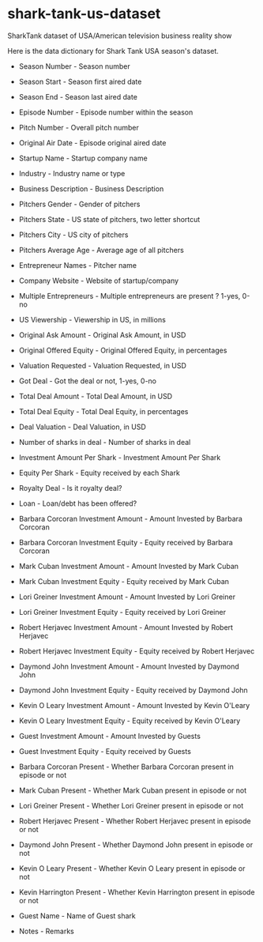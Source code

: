 # shark-tank-us-dataset
SharkTank dataset of USA/American television business reality show

Here is the data dictionary for Shark Tank USA season's dataset.

- Season Number - Season number

- Season Start - Season first aired date

- Season End - Season last aired date

- Episode Number - Episode number within the season

- Pitch Number - Overall pitch number

- Original Air Date - Episode original aired date

- Startup Name - Startup company name

- Industry - Industry name or type

- Business Description - Business Description

- Pitchers Gender - Gender of pitchers

- Pitchers State - US state of pitchers, two letter shortcut

- Pitchers City - US city of pitchers

- Pitchers Average Age - Average age of all pitchers

- Entrepreneur Names - Pitcher name

- Company Website - Website of startup/company

- Multiple Entrepreneurs - Multiple entrepreneurs are present ?  1-yes, 0-no

- US Viewership - Viewership in US, in millions

- Original Ask Amount - Original Ask Amount, in USD

- Original Offered Equity - Original Offered Equity, in percentages

- Valuation Requested - Valuation Requested, in USD

- Got Deal - Got the deal or not,  1-yes, 0-no

- Total Deal Amount - Total Deal Amount, in USD

- Total Deal Equity - Total Deal Equity, in percentages

- Deal Valuation - Deal Valuation, in USD

- Number of sharks in deal - Number of sharks in deal

- Investment Amount Per Shark - Investment Amount Per Shark

- Equity Per Shark - Equity received by each Shark

- Royalty Deal - Is it royalty deal?

- Loan - Loan/debt has been offered?

- Barbara Corcoran Investment Amount - Amount Invested by Barbara Corcoran

- Barbara Corcoran Investment Equity - Equity received by Barbara Corcoran

- Mark Cuban Investment Amount - Amount Invested by Mark Cuban

- Mark Cuban Investment Equity - Equity received by Mark Cuban

- Lori Greiner Investment Amount - Amount Invested by Lori Greiner

- Lori Greiner Investment Equity - Equity received by Lori Greiner

- Robert Herjavec Investment Amount - Amount Invested by Robert Herjavec

- Robert Herjavec Investment Equity - Equity received by Robert Herjavec

- Daymond John Investment Amount - Amount Invested by Daymond John

- Daymond John Investment Equity - Equity received by Daymond John

- Kevin O Leary Investment Amount - Amount Invested by Kevin O'Leary

- Kevin O Leary Investment Equity - Equity received by Kevin O'Leary

- Guest Investment Amount - Amount Invested by Guests

- Guest Investment Equity - Equity received by Guests

- Barbara Corcoran Present - Whether Barbara Corcoran present in episode or not

- Mark Cuban Present - Whether Mark Cuban present in episode or not

- Lori Greiner Present - Whether Lori Greiner present in episode or not

- Robert Herjavec Present - Whether Robert Herjavec present in episode or not

- Daymond John Present - Whether Daymond John present in episode or not

- Kevin O Leary Present - Whether Kevin O Leary present in episode or not

- Kevin Harrington Present - Whether Kevin Harrington present in episode or not

- Guest Name - Name of Guest shark

- Notes - Remarks
